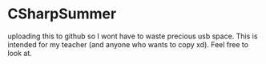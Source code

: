 # CSharpSummer
uploading this to github so I wont have to waste precious usb space.
This is intended for my teacher (and anyone who wants to copy xd).
Feel free to look at.
